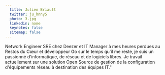 ```yaml
---
  title: Julien Briault
  twitter: ju_hnny5
  photo: 3.jpg
  linkedin: none
  keynotes: false
  sitemap: false
---
```

Network Engineer SRE chez Deezer et IT Manager à mes heures perdues au Restos du Cœur et développeur Go sur le temps qu'il me reste, je suis un passionné d'informatique, de réseau et de logiciels libres. Je travail actuellement sur une solution Open Source de gestion de la configuration d'équipements réseau à destination des équipes IT."
